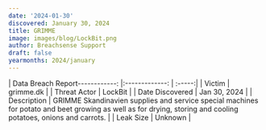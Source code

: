 ```yaml
---
date: '2024-01-30'
discovered: January 30, 2024
title: GRIMME
image: images/blog/LockBit.png
author: Breachsense Support
draft: false
yearmonths: 2024/january
---
```


| Data Breach Report------------:     |:-------------:    | :-----:|
| Victim      | grimme.dk      | 
| Threat Actor      | LockBit      | 
| Date Discovered      | Jan 30, 2024      | 
| Description      | GRIMME Skandinavien supplies and service special machines for potato and beet growing as well as for drying, storing and cooling potatoes, onions and carrots.      | 
| Leak Size      | Unknown      | 

